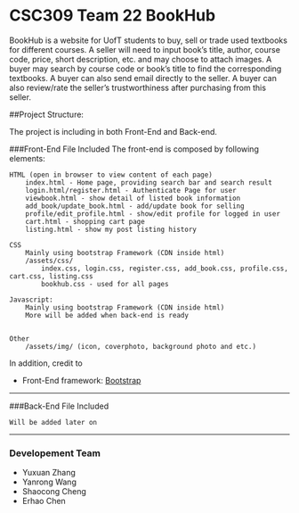 # CSC309 Team 22 BookHub
BookHub is a website for UofT students to buy, sell or trade used textbooks for different courses. A seller will need to input book’s title, author, course code, price, short description, etc. and may choose to attach images. A buyer may search by course code or book’s title to find the corresponding textbooks. A buyer can also send email directly to the seller. A buyer can also review/rate the seller’s trustworthiness after purchasing from this seller.

##Project Structure:

The project is including in both Front-End and Back-end.

###Front-End File Included
The front-end is composed by following elements:
```
HTML (open in browser to view content of each page)
    index.html - Home page, providing search bar and search result
    login.html/register.html - Authenticate Page for user
    viewbook.html - show detail of listed book information
    add_book/update_book.html - add/update book for selling
    profile/edit_profile.html - show/edit profile for logged in user
    cart.html - shopping cart page
    listing.html - show my post listing history

CSS
    Mainly using bootstrap Framework (CDN inside html)
    /assets/css/
        index.css, login.css, register.css, add_book.css, profile.css, cart.css, listing.css
        bookhub.css - used for all pages

Javascript:
    Mainly using bootstrap Framework (CDN inside html)
    More will be added when back-end is ready


Other
    /assets/img/ (icon, coverphoto, background photo and etc.)
```
In addition, credit to

- Front-End framework: [Bootstrap](http://getbootstrap.com/)

---
###Back-End File Included
```
Will be added later on
```
---

### Developement Team
* Yuxuan Zhang
* Yanrong Wang
* Shaocong Cheng
* Erhao Chen

